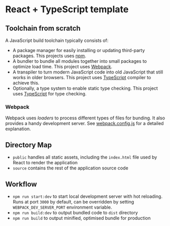 # React + TypeScript template

## Toolchain from scratch

A JavaScript build toolchain typically consists of:
- A package manager for easily installing or updating third-party packages. This projects uses [npm](https://npmjs.com/).
- A bundler to bundle all modules together into small packages to optimize load time. This project uses [Webpack](https://webpack.js.org/).
- A transpiler to turn modern JavaScript code into old JavaScript that still works in older browsers. This project uses
  [TypeScript](https://www.typescriptlang.org) compiler to achieve this.
- Optionally, a type system to enable static type checking. This project uses [TypeScript](https://www.typescriptlang.org)
  for type checking.

### Webpack

Webpack uses *loaders* to process different types of files for bunding. It also provides a handy development server. See
[webpack.config.js](webpack.config.js) for a detailed explanation.

## Directory Map

- `public` handles all static assets, including the `index.html` file used by React to render the application
- `source` contains the rest of the application source code

## Workflow

- `npm run start:dev` to start local development server with hot reloading. Runs at port `3000` by default, can be overridden
  by setting `WEBPACK_DEV_SERVER_PORT` environment variable.
- `npm run build:dev` to output bundled code to `dist` directory
- `npm run build` to output minified, optimised bundle for production
